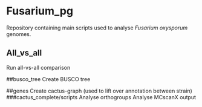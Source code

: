 # Fusarium_pg

Repository containing main scripts used to analyse <i>Fusarium oxysporum</i> genomes.

## All_vs_all
Run all-vs-all comparison

##busco_tree
Create BUSCO tree

##genes
Create cactus-graph (used to lift over annotation between strain)
###cactus_complete/scripts
Analyse orthogroups
Analyse MCscanX output
